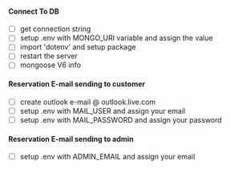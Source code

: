 #### Connect To DB

- [ ] get connection string
- [ ] setup .env with MONGO_URI variable and assign the value
- [ ] import 'dotenv' and setup package
- [ ] restart the server
- [ ] mongoose V6 info

#### Reservation E-mail sending to customer

- [ ] create outlook e-mail @ outlook.live.com
- [ ] setup .env with MAIL_USER and assign your email
- [ ] setup .env with MAIL_PASSWORD and assign your password

#### Reservation E-mail sending to admin

- [ ] setup .env with ADMIN_EMAIL and assign your email
